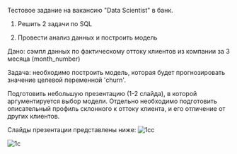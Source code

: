 Тестовое задание на вакансию "Data Scientist" в банк.

1. Решить 2 задачи по SQL
   
2. Провести анализ данных и построить модель

Дано: сэмпл данных по фактическому оттоку клиентов из компании за 3 месяца (month_number)

Задача: необходимо построить модель, которая будет прогнозировать значение целевой переменной 'churn'.

Подготовить небольшую презентацию (1-2 слайда), в которой аргументируется выбор модели. 
Отдельно необходимо подготовить описательный профиль склонного к оттоку клиента, и его отличение от других клиентов.

Слайды презентации представлены ниже:
![1cc](https://github.com/JuliaDvirnik/Test_tasks_data_scientist/assets/122675298/5be48fde-03ba-454c-aa0e-54777e813db9)

![1c](https://github.com/JuliaDvirnik/Test_tasks_data_scientist/assets/122675298/3abdd498-df01-474c-92ae-5cf45e0504f0)
